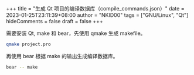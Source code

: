 +++
title = "生成 Qt 项目的编译数据库（compile_commands.json）"
date = 2023-01-25T23:11:39+08:00
author = "NKID00"
tags = ["GNU/Linux", "Qt"]
hideComments = false
draft = false
+++

需要安装 Qt, make 和 bear，先使用 qmake 生成 makefile。

```sh
qmake project.pro
```

再使用 bear 根据 make 的输出生成编译数据库。

```sh
bear -- make
```
